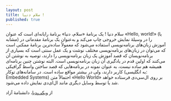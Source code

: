 ```yaml
---
layout: post
title: سلام دنیا !
published: true
---
```


سلام دنیا ! 
یک برنامهٔ «سلام، دنیا» برنامهٔ رایانه‌ای است که عنوان «Hello, world!» (یا مشابه) را در وسیلهٔ نمایش خروجی چاپ می‌کند و به‌عنوان یک برنامهٔ مقدماتی در آموزش زبان‌های برنامه‌نویسی استفاده می‌شود که معمولاً ساده‌ترین برنامهٔ ممکنی است که می‌توان در زبان‌های برنامه‌نویسی مختلف نوشت و یک عمل سنتی است که بسیاری از برنامه‌نویسان که قصد آموزش یک زبان برنامه‌نویسی را دارند، توصیه به نوشتن آن می‌کنند که اولین قدم در یادگیری آن زبان برنامه‌نویسی است. البته نوشتن چنین برنامه‌ای همیشه هم ساده نیست، به عنوان نمونه در برنامه‌هایی که قصد ساختن واسط گرافیکی کاربر دارند، ولی در بیشتر مواقع ساده است. در سامانه‌های توکار (به انگلیسی: Embedded Systems) احتمالاً متن «Hello World» بر روی ال‌سی‌دی فرستاده خواهد شد یا توسط وسایل دیگری مانند ال‌ای‌دی نمایش داده می‌شود.

از [ویکی‌پدیا](https://fa.wikipedia.org/wiki/%D8%A8%D8%B1%D9%86%D8%A7%D9%85%D9%87_%C2%AB%D8%B3%D9%84%D8%A7%D9%85%D8%8C_%D8%AF%D9%86%DB%8C%D8%A7!%C2%BB)، دانشنامهٔ آزاد